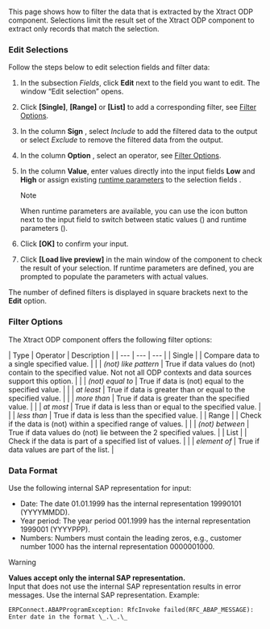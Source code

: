 This page shows how to filter the data that is extracted by the Xtract ODP component. Selections limit the result set of the Xtract ODP component to extract only records that match the selection.

### Edit Selections

Follow the steps below to edit selection fields and filter data:

1. In the subsection *Fields*, click **Edit** next to the field you want to edit. The window “Edit selection” opens.

1. Click **[Single]**, **[Range]** or **[List]** to add a corresponding filter, see [Filter Options](#filter-options).

1. In the column **Sign** , select *Include* to add the filtered data to the output or select *Exclude* to remove the filtered data from the output.

1. In the column **Option** , select an operator, see [Filter Options](#filter-options).

1. In the column **Value**, enter values directly into the input fields **Low** and **High** or assign existing [runtime parameters](../edit-runtime-parameters/) to the selection fields .

   Note

   When runtime parameters are available, you can use the icon button next to the input field to switch between static values () and runtime parameters ().

1. Click **[OK]** to confirm your input.

1. Click **[Load live preview]** in the main window of the component to check the result of your selection. If runtime parameters are defined, you are prompted to populate the parameters with actual values.

The number of defined filters is displayed in square brackets next to the **Edit** option.

### Filter Options

The Xtract ODP component offers the following filter options:

| Type | Operator | Description | | --- | --- | --- | | Single | | Compare data to a single specified value. | | | *(not) like pattern* | True if data values do (not) contain to the specified value. Not not all ODP contexts and data sources support this option. | | | *(not) equal to* | True if data is (not) equal to the specified value. | | | *at least* | True if data is greater than or equal to the specified value. | | | *more than* | True if data is greater than the specified value. | | | *at most* | True if data is less than or equal to the specified value. | | | *less than* | True if data is less than the specified value. | | Range | | Check if the data is (not) within a specified range of values. | | | *(not) between* | True if data values do (not) lie between the 2 specified values. | | List | | Check if the data is part of a specified list of values. | | | *element of* | True if data values are part of the list. |

### Data Format

Use the following internal SAP representation for input:

- Date: The date 01.01.1999 has the internal representation 19990101 (YYYYMMDD).
- Year period: The year period 001.1999 has the internal representation 1999001 (YYYYPPP).
- Numbers: Numbers must contain the leading zeros, e.g., customer number 1000 has the internal representation 0000001000.

Warning

**Values accept only the internal SAP representation.**\
Input that does not use the internal SAP representation results in error messages. Use the internal SAP representation. Example:

```text
ERPConnect.ABAPProgramException: RfcInvoke failed(RFC_ABAP_MESSAGE): Enter date in the format \_.\_.\_

```
